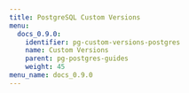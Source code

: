 ```yaml
---
title: PostgreSQL Custom Versions
menu:
  docs_0.9.0:
    identifier: pg-custom-versions-postgres
    name: Custom Versions
    parent: pg-postgres-guides
    weight: 45
menu_name: docs_0.9.0
---
```


